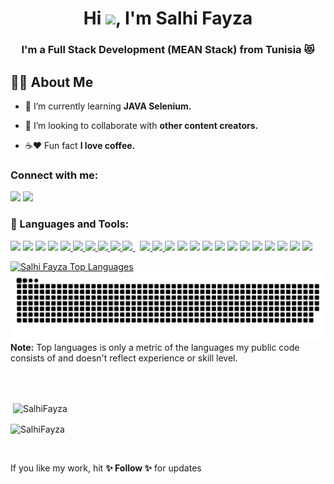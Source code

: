<h1 align="center">Hi <img src="https://raw.githubusercontent.com/MartinHeinz/MartinHeinz/master/wave.gif" width="30px">, I'm Salhi Fayza</h1>
<h3 align="center">I'm a Full Stack Development (MEAN Stack) from Tunisia 😻</h3>

## 💁‍♀️ About Me

- 🌸 I’m currently learning **JAVA Selenium.**

- 👭 I’m looking to collaborate with **other content creators.**

- ☕️❤️ Fun fact **I love coffee.**


### Connect with me:
<p align="left">
<a href = "https://www.linkedin.com/in/salhi-fayza-3322671a4/"><img src="https://img.icons8.com/fluent/48/000000/linkedin.png"/></a>
<a href = "https://twitter.com/SalhiFayza"><img src="https://img.icons8.com/fluent/48/000000/twitter.png"/></a>
</p>

### 🚀 Languages and Tools:

<p align="left">
    <a href="https://icons8.com/icon/74402/mongodb"><img src="https://img.icons8.com/color/48/000000/mongodb.png"/></a>
    <a href="https://icons8.com/icon/71257/angularjs"><img src="https://img.icons8.com/color/48/000000/angularjs.png"/></a>
    <a href="https://icons8.com/icon/24465/swift"><img src="https://img.icons8.com/color/48/000000/swift.png"/></a>
    <a href="https://icons8.com/icon/13679/java"><img src="https://img.icons8.com/?size=48&id=13679&format=png"/></a>
    <a href="https://developer.mozilla.org/en-US/docs/Web/JavaScript" target="_blank"> <img src="https://img.icons8.com/color/48/000000/javascript.png"/> </a> 
    <a href="https://www.w3.org/html/" target="_blank"> <img src="https://img.icons8.com/color/48/000000/html-5.png"/> </a> 
    <a href="https://www.w3schools.com/css/" target="_blank"> <img src="https://img.icons8.com/color/48/000000/css3.png"/> </a> 
    <a href="https://getbootstrap.com" target="_blank"> <img src="https://img.icons8.com/color/48/000000/bootstrap.png"/> </a> 
    <a href="https://www.python.org" target="_blank"> <img src="https://img.icons8.com/color/48/000000/python.png"/> </a> 
    <a style="padding-right:8px;" href="https://www.mysql.com/" target="_blank"> <img src="https://img.icons8.com/fluent/50/000000/mysql-logo.png"/> </a>
    <a href="https://firebase.google.com/" target="_blank"> <img src="https://img.icons8.com/color/48/000000/firebase.png"/> </a> 
    <a href="https://git-scm.com/" target="_blank"> <img src="https://img.icons8.com/color/48/000000/git.png"/> </a> 
    <a href="https://icons8.com/icon/Of4lZV2lwBQI/arduino"><img src="https://img.icons8.com/fluency/48/000000/arduino.png"/></a>
    <a href="https://icons8.com/icon/fAMVO_fuoOuC/php-logo"><img src="https://img.icons8.com/officel/50/000000/php-logo.png"/></a>
    <a href="https://icons8.com/icon/qV-JzWYl9dzP/django"><img src="https://img.icons8.com/color/48/000000/django.png"/></a>
    <a href="https://icons8.com/icon/40669/c++"><img src="https://img.icons8.com/color/48/000000/c-plus-plus-logo.png"/></a>
    <a href="https://icons8.com/icon/40670/c-programming"><img src="https://img.icons8.com/color/48/000000/c-programming.png"/></a>
      <a href="https://icons8.com/icon/nrY6pkbRkJCi/mariadb"><img src="https://img.icons8.com/color/48/000000/maria-db.png"/></a>
    <a href="https://icons8.com/icon/7AFcZ2zirX6Y/dart"><img src="https://img.icons8.com/color/48/000000/dart.png"/></a>
    <a href="https://icons8.com/icon/7I3BjCqe9rjG/flutter"><img src="https://img.icons8.com/color/48/000000/flutter.png"/></a>
    <a href="https://icons8.com/icon/1LAX3PYMg2iA/android-studio"><img src="https://img.icons8.com/fluency/48/000000/android-studio--v2.png"/></a>
    <a href="https://icons8.com/icon/123603/react-native"><img src="https://img.icons8.com/color/48/000000/react-native.png"/></a>
    <a href=" https://icons8.com/icon/SRBNGzl2dc2m/raspberry"><img src="https://img.icons8.com/color/48/000000/raspberry.png"/></a>
    <a href="https://icons8.com/icon/5EgftTsjA4av/raspberry-pi-zero"><img src="https://img.icons8.com/color/48/000000/raspberry-pi-zero.png"/></a>
      </p>
    
  <a href="https://github.com/SalhiFayza/github-readme-stats"><img alt="Salhi Fayza Top Languages" src="https://github-readme-stats.vercel.app/api/top-langs/?username=SalhiFayza&langs_count=8&count_private=true&layout=compact&theme=react&hide_border=true&bg_color=D8BFD8" /></a>
  <br/>
    <a href="https://github.com/SalhiFayza?tab=repositories" target="_blank" title="Snake eats commits!">
        <img width="700" src="https://github.com/SalhiFayza/SalhiFayza/blob/main/assets/gen/snake.svg" />
    </a>
  <br/>
<b>Note:</b> Top languages is only a metric of the languages my public code consists of and doesn't reflect experience or skill level.

<br/>
<br/>
<p>&nbsp;<img align="center" src="https://github-readme-stats.vercel.app/api?username=SalhiFayza&show_icons=true&locale=en" alt="SalhiFayza" /></p>

<p><img align="center" src="https://github-readme-streak-stats.herokuapp.com/?user=SalhiFayza&" alt="SalhiFayza" /></p>
<br/>
    <p> If you like my work, hit <b>✨ Follow ✨</b> for updates </p>
<br/>

